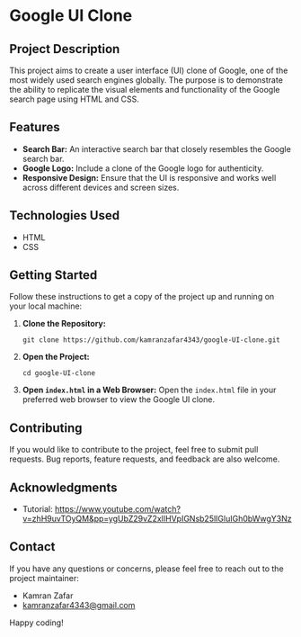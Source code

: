 # Google UI Clone

## Project Description

This project aims to create a user interface (UI) clone of Google, one of the most widely used search engines globally. The purpose is to demonstrate the ability to replicate the visual elements and functionality of the Google search page using HTML and CSS.

## Features

- **Search Bar:** An interactive search bar that closely resembles the Google search bar.
- **Google Logo:** Include a clone of the Google logo for authenticity.
- **Responsive Design:** Ensure that the UI is responsive and works well across different devices and screen sizes.

## Technologies Used

- HTML
- CSS

## Getting Started

Follow these instructions to get a copy of the project up and running on your local machine:

1. **Clone the Repository:**
   ```
   git clone https://github.com/kamranzafar4343/google-UI-clone.git
   ```

2. **Open the Project:**
   ```
   cd google-UI-clone
   ```

3. **Open `index.html` in a Web Browser:**
   Open the `index.html` file in your preferred web browser to view the Google UI clone.

## Contributing

If you would like to contribute to the project, feel free to submit pull requests. Bug reports, feature requests, and feedback are also welcome. 

## Acknowledgments

- Tutorial: https://www.youtube.com/watch?v=zhH9uvTOyQM&pp=ygUbZ29vZ2xlIHVpIGNsb25lIGluIGh0bWwgY3Nz

## Contact

If you have any questions or concerns, please feel free to reach out to the project maintainer:

- Kamran Zafar
- kamranzafar4343@gmail.com
  
Happy coding!
